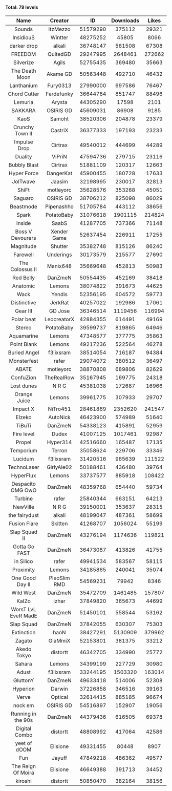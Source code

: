 #### Total: 79 levels

| Name | Creator | ID | Downloads | Likes |
|:---:|:---:|:---:|:---:|:---:|
| Sounds | ItzMezzo | 51579290 | 375112 | 29321
| InsidiouS | Wintter | 48275252 | 45805 | 8066
| darker drop | alkali | 36748147 | 561508 | 67308
| FREEDOM | QuitedGD | 29247995 | 2648461 | 272662
| Silverize | Agils | 52755435 | 369480 | 35663
| The Death Moon | Akame GD | 50563448 | 492710 | 46432
| Lanthanium | Fury0313 | 27990000 | 697586 | 76467
| Chord Cutter | Ferdefunky | 36644784 | 851747 | 88496
| Lemuria | Arysta | 44305290 | 17598 | 2101
| SAKKARA | OSIRIS GD | 45609031 | 86908 | 9185
| KaoS | Samoht | 38520306 | 204878 | 23379
| Crunchy Town II | CastriX | 36377333 | 197193 | 23233
| Impulse Drop  | Cirtrax | 49540012 | 444699 | 44289
| Duality | ViPriN | 47594736 | 279715 | 23116
| Bubbly Blast | Cirtrax | 51881109 | 120317 | 12663
| Hyper Force | DangerKat | 45900455 | 180728 | 17633
| JolTwave | Jaasim | 32198995 | 230017 | 32813
| ShiFt | motleyorc | 35628576 | 353268 | 45051
| Saguaro | OSIRIS GD | 38706212 | 825098 | 86029
| Beastmode | Pipenashho | 51705784 | 443112 | 38656
| Spark | PotatoBaby | 31076618 | 1901115 | 214824
| Inside | SaabS | 41287705 | 737366 | 71148
| Boss V Devourers | Xender Game | 52637454 | 226911 | 17255
| Magnitude | Shutter | 35382748 | 815126 | 86240
| Farewell | Underings | 30173579 | 215577 | 27690
| The Colossus II | Manix648 | 35669648 | 452813 | 50983
| Red Belly | DanZmeN | 50554435 | 452169 | 38418
| Anatomic | Lemons | 38074822 | 391673 | 44625
| Wack | Yendis | 52356195 | 604572 | 59773
| Distinctive | JerkRat | 40257022 | 192986 | 17061
| Gear III | GD Jose | 36346514 | 1119456 | 116994
| Polar beat | LeocreatorX | 42884355 | 614491 | 49169
| Stereo | PotatoBaby | 39599737 | 819865 | 64946
| Aquamarine | Lemons | 47348577 | 377775 | 35863
| Point Blank | Lemons | 49217236 | 522564 | 46278
| Buried Angel | f3lixsram | 38514054 | 716187 | 94384
| Monsterfest | rafer | 29074072 | 380512 | 36497
| ABATE | motleyorc | 38870808 | 689806 | 82629
| ConfuZion | TheRealRow | 35167945 | 169775 | 24318
| Lost dunes | N R G | 45381038 | 172687 | 16966
| Orange Juice | Lemons | 39961775 | 307933 | 29707
| Impact X | NiTro451 | 28461869 | 2352620 | 241547
| Elzeko | AutoNick | 46423900 | 574989 | 51640
| TiBuTi | DanZmeN | 54338123 | 415891 | 52959
| Fire level | Dudex | 41007125 | 1017461 | 92987
| Propel | Hyper314 | 42516660 | 165487 | 17135
| Temporium | Terron | 35058624 | 229706 | 33346
| Lucidum | f3lixsram | 31420516 | 965639 | 111522
| TechnoLaser | GirlyAle02 | 50188461 | 436480 | 39764
| HyperFlux | Lemons | 33737577 | 885918 | 108422
| Despacito OMG OwO | DanZmeN | 48359768 | 654440 | 59734
| Turbine | rafer | 25840344 | 663151 | 64213
| NewVille | N R G | 39150001 | 353637 | 28315
| the fairydust | alkali | 48199047 | 487361 | 58699
| Fusion Flare | Skitten | 41268707 | 1056024 | 55199
| Slap Squad II | DanZmeN | 43276194 | 1174636 | 119821
| Gotta Go FAST | DanZmeN | 36473087 | 413826 | 41755
| in Silico | rafer | 49941534 | 583567 | 58115
| Proximity | Lemons | 34185865 | 240041 | 35074
| One Good Day II | PleoSlim RMD | 54569231 | 79942 | 8346
| Wild West | DanZmeN | 35472709 | 1461485 | 157807
| KaIZo | izhar | 37849820 | 365673 | 44699
| WorsT LvL EveR MadE | DanZmeN | 51450101 | 558544 | 53162
| Slap Squad | DanZmeN | 37842055 | 630307 | 75303
| Extinction | haoN | 38427291 | 5130909 | 379962
| Zagato | GiaMmiX | 52153801 | 381375 | 33212
| Akedo Tokyo | distortt | 46342705 | 334990 | 25772
| Sahara | Lemons | 34399199 | 227729 | 30980
| Adust | f3lixsram | 33244195 | 1503320 | 163014
| GluttonY | DanZmeN | 49633418 | 514006 | 52308
| Hyperion | Darwin | 37226858 | 346516 | 39163
| Verve | Optical | 32614415 | 885185 | 96674
| nock em | OSIRIS GD | 54516897 | 152907 | 19056
| Running in the 90s | DanZmeN | 44379436 | 616505 | 69378
| Digital Combo | distortt | 48808992 | 417064 | 42586
| yeet of dOOM | Elisione | 49331455 | 80448 | 8907
| Fun | Jayuff | 47849218 | 486362 | 49577
| The Reign Of Moira | Elisione | 46649388 | 391713 | 34452
| kiroshi | distortt | 50850470 | 382164 | 38156
